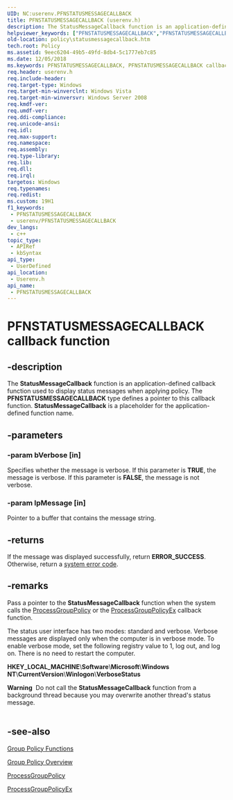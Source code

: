 ```yaml
---
UID: NC:userenv.PFNSTATUSMESSAGECALLBACK
title: PFNSTATUSMESSAGECALLBACK (userenv.h)
description: The StatusMessageCallback function is an application-defined callback function used to display status messages when applying policy.
helpviewer_keywords: ["PFNSTATUSMESSAGECALLBACK","PFNSTATUSMESSAGECALLBACK callback","PFNSTATUSMESSAGECALLBACK callback function [Group Policy]","StatusMessageCallback","_win32_statusmessagecallback","policy.statusmessagecallback","userenv/PFNSTATUSMESSAGECALLBACK"]
old-location: policy\statusmessagecallback.htm
tech.root: Policy
ms.assetid: 9eec6204-49b5-49fd-8db4-5c1777eb7c85
ms.date: 12/05/2018
ms.keywords: PFNSTATUSMESSAGECALLBACK, PFNSTATUSMESSAGECALLBACK callback, PFNSTATUSMESSAGECALLBACK callback function [Group Policy], StatusMessageCallback, _win32_statusmessagecallback, policy.statusmessagecallback, userenv/PFNSTATUSMESSAGECALLBACK
req.header: userenv.h
req.include-header: 
req.target-type: Windows
req.target-min-winverclnt: Windows Vista
req.target-min-winversvr: Windows Server 2008
req.kmdf-ver: 
req.umdf-ver: 
req.ddi-compliance: 
req.unicode-ansi: 
req.idl: 
req.max-support: 
req.namespace: 
req.assembly: 
req.type-library: 
req.lib: 
req.dll: 
req.irql: 
targetos: Windows
req.typenames: 
req.redist: 
ms.custom: 19H1
f1_keywords:
 - PFNSTATUSMESSAGECALLBACK
 - userenv/PFNSTATUSMESSAGECALLBACK
dev_langs:
 - c++
topic_type:
 - APIRef
 - kbSyntax
api_type:
 - UserDefined
api_location:
 - Userenv.h
api_name:
 - PFNSTATUSMESSAGECALLBACK
---
```


# PFNSTATUSMESSAGECALLBACK callback function


## -description

The
    <b>StatusMessageCallback</b> function is an application-defined callback function used to display status messages when applying policy. The <b>PFNSTATUSMESSAGECALLBACK</b> type defines a pointer to this callback function. 
<b>StatusMessageCallback</b> is a placeholder for the application-defined function name.

## -parameters

### -param bVerbose [in]

Specifies whether the message is verbose. If this parameter is <b>TRUE</b>, the message is verbose. If this parameter is <b>FALSE</b>, the message is not verbose.

### -param lpMessage [in]

Pointer to a buffer that contains the message string.

## -returns

If the message was displayed successfully, return <b>ERROR_SUCCESS</b>. Otherwise, return a 
<a href="https://docs.microsoft.com/windows/desktop/Debug/system-error-codes">system error code</a>.

## -remarks

Pass a pointer to the 
<b>StatusMessageCallback</b> function when the system calls the 
<a href="https://docs.microsoft.com/windows/desktop/api/userenv/nc-userenv-pfnprocessgrouppolicy">ProcessGroupPolicy</a> or the 
<a href="https://docs.microsoft.com/windows/desktop/api/userenv/nc-userenv-pfnprocessgrouppolicyex">ProcessGroupPolicyEx</a> callback function.

The status user interface has two modes: standard and verbose. Verbose messages are displayed only when the computer is in verbose mode. To enable verbose mode, set the following registry value to 1, log out, and log on. There is no need to restart the computer.


<b>HKEY_LOCAL_MACHINE</b>&#92;<b>Software</b>&#92;<b>Microsoft</b>&#92;<b>Windows NT</b>&#92;<b>CurrentVersion</b>&#92;<b>Winlogon</b>&#92;<b>VerboseStatus</b>



<div class="alert"><b>Warning</b>  Do not call the 
<b>StatusMessageCallback</b> function from a background thread because you may overwrite another thread's status message.</div>
<div> </div>

## -see-also

<a href="https://docs.microsoft.com/previous-versions/windows/desktop/Policy/group-policy-functions">Group Policy
    Functions</a>



<a href="https://docs.microsoft.com/previous-versions/windows/desktop/Policy/about-group-policy">Group Policy
    Overview</a>



<a href="https://docs.microsoft.com/windows/desktop/api/userenv/nc-userenv-pfnprocessgrouppolicy">ProcessGroupPolicy</a>



<a href="https://docs.microsoft.com/windows/desktop/api/userenv/nc-userenv-pfnprocessgrouppolicyex">ProcessGroupPolicyEx</a>

